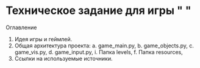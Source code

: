 # Техническое задание для игры "  "

Оглавление
1. Идея игры и геймлей.
2. Общая архитектура проекта:
a. game_main.py,
b. game_objects.py,
c. game_vis.py,
d. game_input.py,
i. Папка levels,
f. Папка resources,
3. Ссылки на используемые источники.

